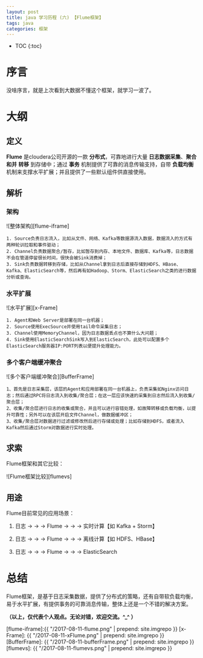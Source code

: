 ```yaml
---
layout: post
title: java 学习历程 (六) 【Flume框架】
tags: java
categories: 框架
---
```


* TOC
{:toc}

# 序言

没啥序言，就是上次看到大数据不懂这个框架，就学习一波了。

# 大纲

## 定义

**Flume** 是cloudera公司开源的一款 **分布式**，可靠地进行大量 **日志数据采集**、**聚合** **和并** **转移** 到存储中；通过 **事务** 机制提供了可靠的消息传输支持，自带 **负载均衡** 机制来支撑水平扩展；并且提供了一些默认组件供直接使用。

## 解析

### 架构

![整体架构][flume-iframe]

~~~
1. Source负责日志流入，比如从文件、网络、Kafka等数据源流入数据，数据流入的方式有两种轮训拉取和事件驱动；
2. Channel负责数据聚合/暂存，比如暂存到内存、本地文件、数据库、Kafka等，日志数据不会在管道停留很长时间，很快会被Sink消费掉；
3. Sink负责数据转移到存储，比如从Channel拿到日志后直接存储到HDFS、HBase、Kafka、ElasticSearch等，然后再有如Hadoop、Storm、ElasticSearch之类的进行数据分析或查询。
~~~

### 水平扩展

![水平扩展][x-Frame]

~~~
1. Agent和Web Server是部署在同一台机器；
2. Source使用ExecSource并使用tail命令采集日志；
3. Channel使用MemoryChannel，因为日志数据丢点也不算什么大问题；
4. Sink使用ElasticSearchSink写入到ElasticSearch，此处可以配置多个ElasticSearch服务器IP:PORT列表以便提升处理能力。
~~~

### 多个客户端缓冲聚合

![多个客户端缓冲聚合][BufferFrame]

~~~
1、首先是日志采集层，该层的Agent和应用部署在同一台机器上，负责采集如Nginx访问日志；然后通过RPC将日志流入到收集/聚合层；在这一层应该快速的采集到日志然后流入到收集/聚合层；
2、收集/聚合层进行日志的收集或聚合，并且可以进行容错处理，如故障转移或负载均衡，以提升可靠性；另外可以在该层开启文件Channel，做数据缓冲区；
3、收集/聚合层对数据进行过滤或修改然后进行存储或处理；比如存储到HDFS，或者流入Kafka然后通过Storm对数据进行实时处理。
~~~

## 求索

Flume框架和其它比较：

![Flume框架比较][flumevs]

## 用途

Flume目前常见的应用场景：

1. 日志 → → → Flume → → → 实时计算【如 Kafka + Storm】

2. 日志 → → → Flume → → → 离线计算【如 HDFS、HBase】

3. 日志 → → → Flume → → → ElasticSearch

# 总结

Flume框架，是基于日志采集数据，提供了分布式的策略，还有自带软负载均衡，易于水平扩展，有提供事务的可靠消息传输，整体上还是一个不错的解决方案。


**（以上，仅代表个人观点。无论对错，欢迎交流。^_^ ）**


[flume-iframe]:{{ "/2017-08-11-flume.png" | prepend: site.imgrepo }}
[x-Frame]: {{ "/2017-08-11-xFlume.png" | prepend: site.imgrepo }}
[BufferFrame]: {{ "/2017-08-11-bufferFrame.png" | prepend: site.imgrepo }}
[flumevs]: {{ "/2017-08-11-flumevs.png" | prepend: site.imgrepo }}
